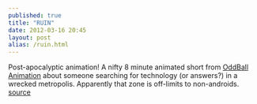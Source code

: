 ```yaml
---
published: true
title: "RUIN"
date: 2012-03-16 20:45
layout: post
alias: /ruin.html
---
```

Post-apocalyptic animation! A nifty 8 minute animated short from [OddBall Animation](http://www.oddballanimation.com/) about someone searching for technology (or answers?) in a wrecked metropolis. Apparently that zone is off-limits to non-androids.
<br /><a href="http://vimeo.com/38591304">source</a>
